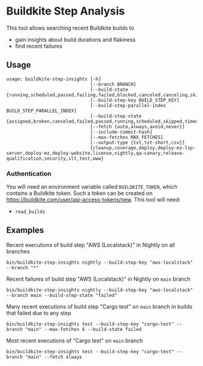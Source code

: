 # Buildkite Step Analysis

This tool allows searching recent Buildkite builds to
* gain insights about build durations and flakiness
* find recent failures

## Usage
```
usage: buildkite-step-insights [-h]
                               [--branch BRANCH]
                               [--build-state {running,scheduled,passed,failing,failed,blocked,canceled,canceling,skipped,not_run,finished}]
                               [--build-step-key BUILD_STEP_KEY]
                               [--build-step-parallel-index BUILD_STEP_PARALLEL_INDEX]
                               [--build-step-state {assigned,broken,canceled,failed,passed,running,scheduled,skipped,timed_out,unblocked,waiting,waiting_failed}]
                               [--fetch {auto,always,avoid,never}]
                               [--include-commit-hash]
                               [--max-fetches MAX_FETCHES]
                               [--output-type {txt,txt-short,csv}]
                               {cleanup,coverage,deploy,deploy-mz-lsp-server,deploy-mz,deploy-website,license,nightly,qa-canary,release-qualification,security,slt,test,www}
```

### Authentication

You will need an environment variable called `BUILDKITE_TOKEN`, which contains a Buildkite token. Such a token can be
created on https://buildkite.com/user/api-access-tokens/new.
This tool will need:
* `read_builds`

## Examples

Recent executions of build step "AWS (Localstack)" in Nightly on all branches

```
bin/buildkite-step-insights nightly --build-step-key "aws-localstack" --branch "*"
```

Recent failures of build step "AWS (Localstack)" in Nightly on `main` branch

```
bin/buildkite-step-insights nightly --build-step-key "aws-localstack" --branch main --build-step-state "failed"
```

Many recent executions of build step "Cargo test" on `main` branch in builds that failed due to any step

```
bin/buildkite-step-insights test --build-step-key "cargo-test" --branch "main" --max-fetches 6 --build-state failed
```

Most recent executions of "Cargo test" on `main` branch

```
bin/buildkite-step-insights test --build-step-key "cargo-test" --branch "main" --fetch always
```
